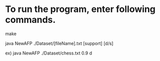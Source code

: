 To run the program, enter following commands.
=========================================================
make

java NewAFP ./Dataset/[fileName].txt [support] [d/s]

ex) java NewAFP ./Dataset/chess.txt 0.9 d
